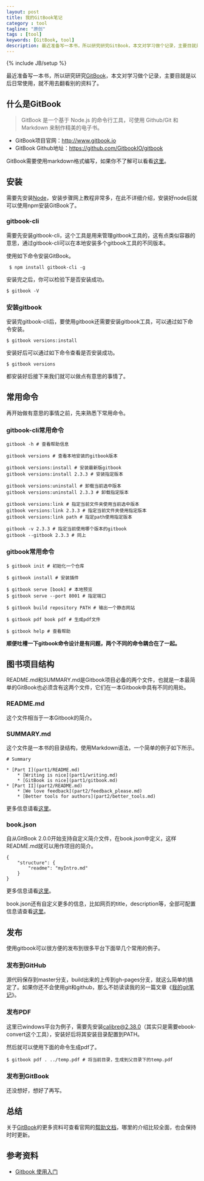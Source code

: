 ```yaml
---
layout: post
title: 我的GitBook笔记
category : tool
tagline: "原创"
tags : [tool]
keywords: [GitBook, tool]
description: 最近准备写一本书，所以研究研究GitBook，本文对学习做个记录，主要目就是以后日常使用，就不用去翻看别的资料了。
---
```

{% include JB/setup %}

最近准备写一本书，所以研究研究[GitBook][GitBook]，本文对学习做个记录，主要目就是以后日常使用，就不用去翻看别的资料了。

## 什么是GitBook
> GitBook 是一个基于 Node.js 的命令行工具，可使用 Github/Git 和 Markdown 来制作精美的电子书。

- GitBook项目官网：http://www.gitbook.io
- GitBook Github地址：https://github.com/GitbookIO/gitbook

GitBook需要使用markdown格式编写，如果你不了解可以看看[这里](https://help.gitbook.com/format/markdown.html)。

## 安装
需要先安装[Node](http://nodejs.org/)，安装步骤网上教程非常多，在此不详细介绍，安装好node后就可以使用npm安装GitBook了。

### gitbook-cli
需要先安装gitbook-cli，这个工具是用来管理gitbook工具的，这有点类似容器的意思，通过gitbook-cli可以在本地安装多个gitbook工具的不同版本。

使用如下命令安装GitBook。

	 $ npm install gitbook-cli -g

安装完之后，你可以检验下是否安装成功。

	$ gitbook -V

### 安装gitbook
安装完gitbook-cli后，要使用gitbook还需要安装gitbook工具，可以通过如下命令安装。

	$ gitbook versions:install

安装好后可以通过如下命令查看是否安装成功。

	$ gitbook versions

都安装好后接下来我们就可以做点有意思的事情了。

## 常用命令
再开始做有意思的事情之前，先来熟悉下常用命令。

### gitbook-cli常用命令

	gitbook -h # 查看帮助信息

	gitbook versions # 查看本地安装的gitbook版本
	
	gitbook versions:install # 安装最新版gitbook
	gitbook versions:install 2.3.3 # 安装指定版本

	gitbook versions:uninstall # 卸载当前选中版本
	gitbook versions:uninstall 2.3.3 # 卸载指定版本

	gitbook versions:link # 指定当前文件夹使用当前选中版本
	gitbook versions:link 2.3.3 # 指定当前文件夹使用指定版本
	gitbook versions:link path # 指定path使用指定版本

	gitbook -v 2.3.3 # 指定当前使用哪个版本的gitbook
	gitbook --gitbook 2.3.3 # 同上

### gitbook常用命令
	
	$ gitbook init # 初始化一个仓库

	$ gitbook install # 安装插件

	$ gitbook serve [book] # 本地预览
	$ gitbook serve --port 8001 # 指定端口

	$ gitbook build repository PATH # 输出一个静态网站

	$ gitbook pdf book pdf # 生成pdf文件

	$ gitbook help # 查看帮助

**顺便吐槽一下gitbook命令设计是有问题，两个不同的命令耦合在了一起。**

## 图书项目结构
README.md和SUMMARY.md是Gitbook项目必备的两个文件，也就是一本最简单的GitBook也必须含有这两个文件，它们在一本Gitbook中具有不同的用处。

### README.md
这个文件相当于一本Gitbook的简介。

### SUMMARY.md
这个文件是一本书的目录结构，使用Markdown语法，一个简单的例子如下所示。

	# Summary

	* [Part I](part1/README.md)
	    * [Writing is nice](part1/writing.md)
	    * [GitBook is nice](part1/gitbook.md)
	* [Part II](part2/README.md)
	    * [We love feedback](part2/feedback_please.md)
	    * [Better tools for authors](part2/better_tools.md)

更多信息请看[这里](https://help.gitbook.com/format/chapters.html)。

### book.json
自从GitBook 2.0.0开始支持自定义简介文件，在book.json中定义，这样README.md就可以用作项目的简介。

	{
	    "structure": {
	        "readme": "myIntro.md"
	    }
	}

更多信息请看[这里](https://help.gitbook.com/format/introduction.html)。

book.json还有自定义更多的信息，比如网页的title，description等，全部可配置信息请查看[这里](https://help.gitbook.com/format/configuration.html)。

## 发布
使用gitbook可以很方便的发布到很多平台下面举几个常用的例子。

### 发布到GitHub
源代码保存到master分支，build出来的上传到gh-pages分支，就这么简单的搞定了。如果你还不会使用git和github，那么不妨读读我的另一篇文章《[我的git笔记](http://yanhaijing.com/git/2014/11/01/my-git-note)》。

### 发布PDF
这里已windows平台为例子，需要先安装[calibre@2.38.0](http://calibre-ebook.com/)（其实只是需要ebook-convert这个工具），安装好后将其安装目录配置到PATH。

然后就可以使用下面的命令生成pdf了。

	$ gitbook pdf . ../temp.pdf # 将当前目录，生成到父目录下的temp.pdf

### 发布到GitBook
还没想好，想好了再写。

## 总结
关于[GitBook][GitBook]的更多资料可查看官网的[帮助文档](https://help.gitbook.com)，哪里的介绍比较全面，也会保持时时更新。

## 参考资料
- [Gitbook 使用入门](http://gitbook-zh.wanqingwong.com/)

[GitBook]: https://www.gitbook.com




